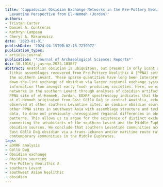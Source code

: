 ```yaml
---
title: 'Cappadocian Obsidian Exchange Networks in the Pre-Pottery Neolithic A: A Southern
  Levantine Perspective from El-Hemmeh (Jordan)'
authors:
- Tristan Carter
- Daniel A. Contreras
- Kathryn Campeau
- Cheryl A. Makarewicz
date: '2023-01-01'
publishDate: '2024-04-15T00:02:16.723997Z'
publication_types:
- article-journal
publication: '*Journal of Archaeological Science: Reports*'
doi: 10.1016/j.jasrep.2023.103857
abstract: Anatolian obsidian is ubiquitous, but present in only scant amounts, in
  lithic assemblages recovered from Pre-Pottery Neolithic A (PPNA) settlements of
  the southern Levant. These sparse quantities have long been interpreted to indicate
  down-the-line exchange of obsidian via larger regional exchange systems that underpinned
  information flow amongst early food- producing societies. Here, we explore these
  networks in the southern Levant through analyses of obsidian artifacts from the
  PPNA site of el-Hemmeh, Jordan. EDXRF spectroscopy indicates that the obsidian used
  at el-Hemmeh originated from East Göllü Dağ in central Anatolia, echoing a pattern
  observed at other southern Levantine sites. We combine obsidian sourcing data for
  other PPNA sites in southwest Asia with assemblage structure and techno-typological
  data, to draw out previously unrecognized regional differences in obsidian consumption
  patterns. This allows us to argue for the existence of distinct exchange networks
  connecting the inhabitants of the southern Levant and the Middle Euphrates to Anatolian
  obsidian sources. We conclude that southern Levantine communities accessed their
  East Göllü Dağ obsidian via a trans-Lebanon and/or maritime route rather than through
  contemporary communities in the Middle Euphrates.
tags:
- EDXRF analysis
- Göllü Dağ
- Obsidian exchange
- Obsidian sourcing
- Pre-Pottery Neolithic A
- southern Levant
- southwest Asian Neolithic
- obsidian
---
```

